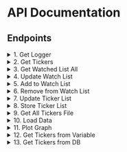 # API Documentation

## Endpoints

<details>
<summary>1. Get Logger</summary>

URL: `/api/logger/`  
Method: `GET`  
Description: Returns the current log level and logger name. Useful for debugging and monitoring the logging
configuration.**

Response Example:

```json
{
  "log_level": "INFO",
  "logger_name": "my_logger"
}
```

</details>

<details>
<summary>2. Get Tickers</summary>
**URL:** `/api/tickers/`  
**Method:** `GET`  
**Description:** **Retrieves a list of tickers.**  
**Query Parameters:**  
- `watcher` (optional): If `true`, returns watched tickers. Default is `true`.

**Response Example:**

```json
[
  {
    "ticker": "AAPL",
    "name": "Apple Inc."
  },
  {
    "ticker": "GOOGL",
    "name": "Alphabet Inc."
  }
]
```

</details>

<details>
<summary>3. Get Watched List All</summary>

**URL:** `/api/watched-list/`  
**Method:** `GET`  
**Description:** **Retrieves the entire watched list of tickers.**

**Response Example:**

```json
[
  {
    "ticker": "AAPL",
    "name": "Apple Inc."
  },
  {
    "ticker": "TSLA",
    "name": "Tesla Inc."
  }
]
```

</details>

<details>
<summary>4. Update Watch List</summary>

**URL:** `/api/watch-list/update/`  
**Method:** `POST`  
**Description:** **Updates the watch list with the provided tickers.**  
**Request Body:**

- `tickers` (list): List of tickers to update.

**Request Example:**

```json
{
  "tickers": ["AAPL",  "TSLA"]
}
```

**Response Example:**

```json
{
  "status": "success"
}
```

</details>

<details>
<summary>5. Add to Watch List</summary>

**URL:** `/api/watch-list/add/`  
**Method:** `POST`  
**Description:** **Adds tickers to the watch list.**  
**Request Body:**

- `tickers` (list): List of tickers to add.

**Request Example:**

```json
{
  "tickers": ["MSFT", "AMZN"]
}
```

**Response Example:**

```json
{
  "status": "success"
}
```

</details>

<details>
<summary>6. Remove from Watch List</summary>

**URL:** `/api/watch-list/remove/`  
**Method:** `POST`  
**Description:** **Removes tickers from the watch list.**  
**Request Body:**

- `tickers` (list): List of tickers to remove.

**Request Example:**

```json
{
  "tickers": ["AAPL"]
}
```

**Response Example:**

```json
{
  "status": "success"
}
```

</details>

<details>
<summary>7. Update Ticker List</summary>

**URL:** `/api/ticker-list/update/`  
**Method:** `POST`  
**Description:** **Updates the ticker list.**

**Response Example:**

```json
{
  "status": "Ticker list updated"
}
```

</details>

<details>
<summary>8. Store Ticker List</summary>

**URL:** `/api/ticker-list/store/`  
**Method:** `POST`  
**Description:** **Stores the provided ticker list.**  
**Request Body:**

- `tickers` (list): List of tickers to store.

**Request Example:**

```json
{
  "tickers": ["AAPL", "GOOGL", "TSLA"]
}
```

**Response Example:**

```json
{
  "status": "Ticker list stored"
}
```

</details>

<details>
<summary>9. Get All Tickers File</summary>

**URL:** `/api/tickers-file/`  
**Method:** `GET`  
**Description:** **Retrieves all tickers from the file.**

**Response Example:**

```json
[
  {
    
  "ticker": "AAPL", "name": "Apple Inc."},
  {
    
  "ticker": "GOOGL", "name": "Alphabet Inc."},
  {
    
  "ticker": "TSLA", "name": "Tesla Inc."}
]
```

</details>

<details>
<summary>10. Load Data</summary>

**URL:** `/api/data/load/`  
**Method:** `POST`  
**Description:** **Loads data for the provided tickers.**  
**Request Body:**

- `tickers` (list): List of tickers to load data for.

**Request Example:**

```json
{
  "tickers": ["AAPL", "GOOGL"]
}
```

**Response Example:**

```json
[
  {
    
  "ticker": "AAPL", "data": {"...":"..."}},
  {
    
  "ticker": "GOOGL", "data": {"...":"..."}}
]
```

</details>

<details>
<summary>11. Plot Graph</summary>

**URL:** `/api/graph/plot/`  
**Method:** `POST`  
**Description:** **Plots a graph for the provided data.**  
**Request Body:**

- `all_data` (list): Data to plot.
- `chunk_size` (optional): Size of data chunks. Default is `10`.

**Request Example:**

```json
{
  "all_data": [...],
"chunk_size": 10
}
```

**Response Example:**

```json
{
  "fig": "<html>...</html>"
}
```

</details>

<details>
<summary>12. Get Tickers from Variable</summary>

**URL:** `/api/tickers/variable/`  
**Method:** `GET`  
**Description:** **Retrieves tickers from a variable.**

**Response Example:**

```json
[
  {
    
  "ticker": "AAPL", "name": "Apple Inc."},
  {
    
  "ticker": "GOOGL", "name": "Alphabet Inc."}
]
```

</details>

<details>
<summary>13. Get Tickers from DB</summary>

**URL:** `/api/tickers/db/`  
**Method:** `GET`  
**Description:** **Retrieves tickers from the database.**

**Response Example:**

```json
[
  {
    
  "ticker": "AAPL", "name": "Apple Inc."},
  {
    
  "ticker": "GOOGL", "name": "Alphabet Inc."}
]
```

</details>